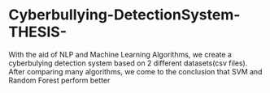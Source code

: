 # Cyberbullying-DetectionSystem-THESIS-
With the aid of NLP and Machine Learning Algorithms, we create a cyberbulying detection system based on 2 different datasets(csv files). After comparing many algorithms, we come to the conclusion that SVM and Random Forest perform better
